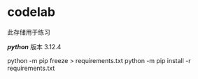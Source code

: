 # codelab
此存储用于练习

***python***
版本 3.12.4

python -m pip freeze > requirements.txt
python -m pip install -r requirements.txt